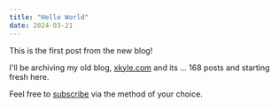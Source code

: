 ```yaml
---
title: "Hello World"
date: 2024-03-21
---
```


This is the first post from the new blog!

I'll be archiving my old blog, [xkyle.com](https://www.xkyle.com/) and its ... 168 posts and starting fresh here.

Feel free to [subscribe](/subscribe) via the method of your choice.